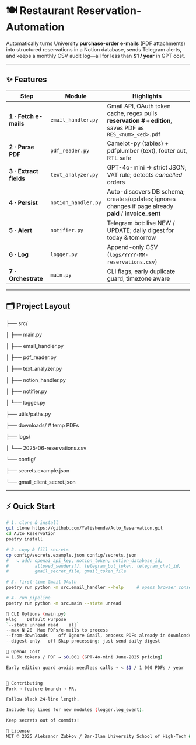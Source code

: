 # 🍽️ Restaurant Reservation-Automation

Automatically turns University **purchase-order e-mails** (PDF
attachments) into structured reservations in a Notion database, sends Telegram
alerts, and keeps a monthly CSV audit log—all for less than **$1 / year** in
GPT cost.

---

## ✨ Features

| Step | Module | Highlights |
|------|--------|------------|
| **1 · Fetch e-mails** | `email_handler.py` | Gmail API, OAuth token cache, regex pulls **reservation #** + **edition**, saves PDF as `RES_<num>_<ed>.pdf` |
| **2 · Parse PDF** | `pdf_reader.py` | Camelot-py (tables) + pdfplumber (text), footer cut, RTL safe |
| **3 · Extract fields** | `text_analyzer.py` | GPT-4o-mini → strict JSON; VAT rule; detects *cancelled* orders |
| **4 · Persist** | `notion_handler.py` | Auto-discovers DB schema; creates/updates; ignores changes if page already **paid** / **invoice_sent** |
| **5 · Alert** | `notifier.py` | Telegram bot: live NEW / UPDATE; daily digest for today & tomorrow |
| **6 · Log** | `logger.py` | Append-only CSV (`logs/YYYY-MM-reservations.csv`) |
| **7 · Orchestrate** | `main.py` | CLI flags, early duplicate guard, timezone aware |

---

## 🗂️ Project Layout

├── src/

│ ├── main.py

│ ├── email_handler.py

│ ├── pdf_reader.py

│ ├── text_analyzer.py

│ ├── notion_handler.py

│ ├── notifier.py

│ └── logger.py

├── utils/paths.py

├── downloads/ # temp PDFs

├── logs/

│ └── 2025-06-reservations.csv

└── config/

├── secrets.example.json

└── gmail_client_secret.json



---

## ⚡ Quick Start

```bash
# 1. clone & install
git clone https://github.com/Yalishenda/Auto_Reservation.git
cd Auto_Reservation
poetry install

# 2. copy & fill secrets
cp config/secrets.example.json config/secrets.json
#   ↳ add: openai_api_key, notion_token, notion_database_id,
#          allowed_senders[], telegram_bot_token, telegram_chat_id,
#          gmail_secret_file, gmail_token_file

# 3. first-time Gmail OAuth
poetry run python -m src.email_handler --help     # opens browser consent

# 4. run pipeline
poetry run python -m src.main --state unread

🔧 CLI Options (main.py)
Flag	Default	Purpose
`--state unread	read	all`
--max N	20	Max PDFs/e-mails to process
--from-downloads	off	Ignore Gmail, process PDFs already in downloads/
--digest-only	off	Skip processing; just send daily digest

🤖 OpenAI Cost
≈ 1.5k tokens / PDF → $0.001 (GPT-4o-mini June-2025 pricing)

Early edition guard avoids needless calls → < $1 / 1 000 PDFs / year


🤝 Contributing
Fork → feature branch → PR.

Follow black 24-line length.

Include log lines for new modules (logger.log_event).

Keep secrets out of commits!

📄 License
MIT © 2025 Aleksandr Zubkov / Bar-Ilan University School of High-Tech & Cybersecurity / Data-Science Class DS18
